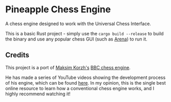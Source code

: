  # Pineapple Chess Engine

 A chess engine designed to work with the Universal Chess Interface.
 
 This is a basic Rust project - simply use the `cargo build --release` to build the binary and use any popular chess GUI (such as [Arena](http://www.playwitharena.de/)) to run it.

 ## Credits

 This project is a port of [Maksim Korzh's](https://github.com/maksimKorzh) [BBC chess engine](https://github.com/maksimKorzh/bbc).
 
 He has made a series of YouTube videos showing the development process of his engine, which can be found [here](https://www.youtube.com/watch?v=QUNP-UjujBM&list=PLmN0neTso3Jxh8ZIylk74JpwfiWNI76Cs).
 In my opinion, this is the single best online resource to learn how a conventional chess engine works, and I highly recommend watching it!
